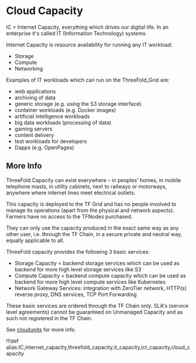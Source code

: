 # Cloud Capacity

IC = Internet Capacity, everything which drives our digital life. In an enterprise it's called IT (Information Technology) systems.

Internet Capacity is resource availability for running any IT workload:

- Storage
- Compute
- Networking

Examples of IT workloads which can run on the ThreeFold_Grid are:

- web applications
- archiving of data
- generic storage (e.g. using the S3 storage interface)
- container workloads (e.g. Docker images)
- artificial intelligence workloads
- big data workloads (processing of data)
- gaming servers
- content delivery
- test workloads for developers
- Dapps (e.g. OpenPages)

## More Info

ThreeFold Capacity can exist everywhere – in peoples' homes, in mobile telephone masts, in utility cabinets, next to railways or motorways, anywhere where internet lines meet electrical outlets. 

This capacity is deployed to the TF Grid and has no people involved to manage its operations (apart from the physical and network aspects). Farmers have no access to the TFNodes purchased. 

They can only use the capacity produced in the exact same way as any other user, i.e. through the TF Chain, in a secure private and neutral way, equally applicable to all.

ThreeFold capacity provides the following 3 basic services:

- Storage Capacity = backend storage services which can be used as backend for more high level storage services like S3
- Compute Capacity = backend compute capacity which can be used as backend for more high level compute services like Kubernetes
- Network Gateway Services: integration with ZeroTier network, HTTP(s) reverse proxy, DNS services, TCP Port Forwarding

These basic services are ordered through the TF Chain only. SLA's (service level agreements) cannot be guaranteed on Unmanaged Capacity and as such not registered in the TF Chain.

See [cloudunits](tfgrid:cloudunits) for more info.

!!!def alias:IC,internet_capacity,threefold_capacity,it_capacity,ict_capacity,cloud_capacity